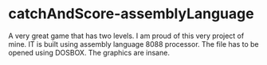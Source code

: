 # catchAndScore-assemblyLanguage
A very great game that has two levels. I am proud of this very project of mine. IT is built using assembly language 8088 processor. The file has to be opened using DOSBOX. The graphics are insane.

